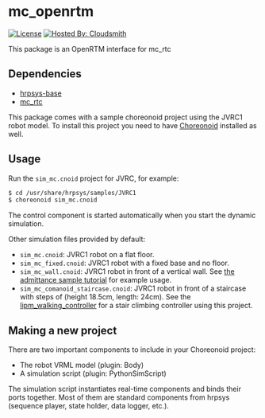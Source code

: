 # mc\_openrtm

[![License](https://img.shields.io/badge/License-BSD%202--Clause-green.svg)](https://opensource.org/licenses/BSD-2-Clause)
[![Hosted By: Cloudsmith](https://img.shields.io/badge/OSS%20hosting%20by-cloudsmith-blue?logo=cloudsmith)](https://cloudsmith.com)

This package is an OpenRTM interface for mc\_rtc

## Dependencies

- [hrpsys-base](https://github.com/fkanehiro/hrpsys-base)
- [mc\_rtc](https://gite.lirmm.fr/multi-contact/mc_rtc)

This package comes with a sample choreonoid project using the JVRC1 robot model. To install this project you need to have [Choreonoid](https://github.com/s-nakaoka/choreonoid) installed as well.

## Usage

Run the `sim_mc.cnoid` project for JVRC, for example:

```bash
$ cd /usr/share/hrpsys/samples/JVRC1
$ choreonoid sim_mc.cnoid
```

The control component is started automatically when you start the dynamic simulation.

Other simulation files provided by default:
- `sim_mc.cnoid`: JVRC1 robot on a flat floor.
- `sim_mc_fixed.cnoid`: JVRC1 robot with a fixed base and no floor.
- `sim_mc_wall.cnoid`: JVRC1 robot in front of a vertical wall. See [the admittance sample tutorial](https://jrl-umi3218.github.io/mc_rtc/tutorials/samples/sample-admittance.html) for example usage.
- `sim_mc_comanoid_staircase.cnoid`: JVRC1 robot in front of a staircase with steps of (height 18.5cm, length: 24cm). See the [lipm_walking_controller](https://github.com/jrl-umi3218/lipm_walking_controller) for a stair climbing controller using this project.

## Making a new project

There are two important components to include in your Choreonoid project:

- The robot VRML model (plugin: Body)
- A simulation script (plugin: PythonSimScript)

The simulation script instantiates real-time components and binds their ports
together. Most of them are standard components from hrpsys (sequence player,
state holder, data logger, etc.).
